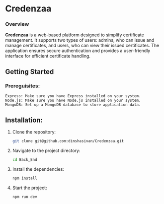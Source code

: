 # Credenzaa

### Overview
**Credenzaa** is a web-based platform designed to simplify certificate management. It supports two types of users: admins, who can issue and manage certificates, and users, who can view their issued certificates. The application ensures secure authentication and provides a user-friendly interface for efficient certificate handling.

## Getting Started
### Prereguisites:
    
    Express: Make sure you have Express installed on your system.
    Node.js: Make sure you have Node.js installed on your system.
    MongoDB: Set up a MongoDB database to store application data.

## Installation:

1. Clone the repository:
    ```bash
    git clone git@github.com:dinshasivan/Credenzaa.git
    ```
2. Navigate to the project directory:
    ```bash
    cd Back_End
    ```
3. Install the dependencies:
    ```bash
    npm install
    ```
4. Start the project:
    ```bash
    npm run dev
    ```






